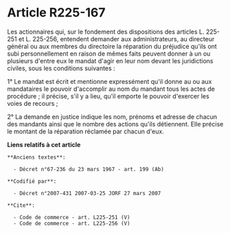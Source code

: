 # Article R225-167

Les actionnaires qui, sur le fondement des dispositions des articles L. 225-251 et L. 225-256, entendent demander aux
administrateurs, au directeur général ou aux membres du directoire la réparation du préjudice qu'ils ont subi personnellement
en raison de mêmes faits peuvent donner à un ou plusieurs d'entre eux le mandat d'agir en leur nom devant les juridictions
civiles, sous les conditions suivantes : 

1° Le mandat est écrit et mentionne expressément qu'il donne au ou aux mandataires le pouvoir d'accomplir au nom du mandant
tous les actes de procédure ; il précise, s'il y a lieu, qu'il emporte le pouvoir d'exercer les voies de recours ; 

2° La demande en justice indique les nom, prénoms et adresse de chacun des mandants ainsi que le nombre des actions qu'ils
détiennent. Elle précise le montant de la réparation réclamée par chacun d'eux.

**Liens relatifs à cet article**

	**Anciens textes**:

	  - Décret n°67-236 du 23 mars 1967 - art. 199 (Ab)

	**Codifié par**:

	  - Décret n°2007-431 2007-03-25 JORF 27 mars 2007

	**Cite**:

	  - Code de commerce - art. L225-251 (V)
	  - Code de commerce - art. L225-256 (V)
